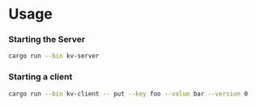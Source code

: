 # Usage

### Starting the Server

```bash
cargo run --bin kv-server
```

### Starting a client

```bash
cargo run --bin kv-client -- put --key foo --value bar --version 0
```
